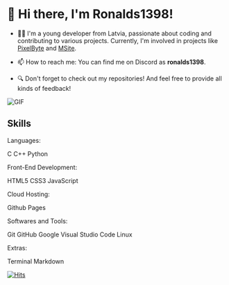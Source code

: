 # 👋 Hi there, I'm Ronalds1398! 

- 👨‍💻 I'm a young developer from Latvia, passionate about coding and contributing to various projects. Currently, I'm involved in projects like [PixelByte](https://pixelbyte.dev) and [MSite](https://msite.eu.org).

- 📫 How to reach me: You can find me on Discord as **ronalds1398**.

- 🔍 Don't forget to check out my repositories! And feel free to provide all kinds of feedback!

![GIF](https://user-images.githubusercontent.com/73097560/115834477-dbab4500-a447-11eb-908a-139a6edaec5c.gif)

## Skills

Languages:

C C++ Python


Front-End Development:

HTML5 CSS3 JavaScript


Cloud Hosting:

Github Pages


Softwares and Tools:

Git GitHub Google Visual Studio Code Linux


Extras:

Terminal Markdown

[![Hits](https://hits.sh/github.com/Ronalds13424.svg)](https://hits.sh/github.com/Ronalds13424/)


